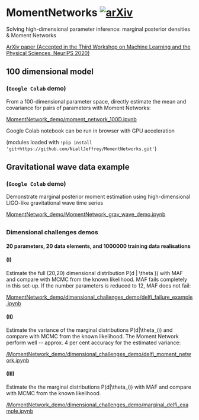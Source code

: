 # MomentNetworks [![arXiv](https://img.shields.io/badge/arXiv-2011.05991-b31b1b.svg)](https://arxiv.org/abs/2011.05991)
Solving high-dimensional parameter inference: marginal posterior densities & Moment Networks 

[ArXiv paper (Accepted in the Third Workshop on Machine Learning and the Physical Sciences, NeurIPS 2020)](https://arxiv.org/abs/2011.05991)

## 100 dimensional model
###  (`Google Colab` demo)

From a 100-dimensional parameter space, directly estimate the mean and covariance for pairs of parameters with Moment Networks:

[MomentNetwork_demo/moment_network_100D.ipynb](https://github.com/NiallJeffrey/MomentNetworks/blob/master/MomentNetwork_demo/moment_network_100D.ipynb)

Google Colab notebook can be run in browser with GPU acceleration

(modules loaded with `!pip install 'git+https://github.com/NiallJeffrey/MomentNetworks.git'`)

## Gravitational wave data example
###  (`Google Colab` demo)
Demonstrate marginal posterior moment estimation using high-dimensional LIGO-like gravitational wave time series

[MomentNetwork_demo/MomentNetwork_grav_wave_demo.ipynb](https://github.com/NiallJeffrey/MomentNetworks/blob/master/MomentNetwork_demo/MomentNetwork_grav_wave_demo.ipynb)


## 
### Dimensional challenges demos
#### 20 parameters, 20 data elements, and 1000000 training data realisations

#### (I)
Estimate the full (20,20) dimensional distribution P(d | \theta )) with MAF and compare with MCMC from the known likelihood. MAF fails completely in this set-up. If the number parameters is reduced to 12, MAF does not fail:

[MomentNetwork_demo/dimensional_challenges_demo/delfi_failure_example.ipynb](https://github.com/NiallJeffrey/MomentNetworks/blob/master/MomentNetwork_demo/dimensional_challenges_demo/delfi_failure_example.ipynb)

#### (II)
Estimate the variance of the marginal distributions P(d|\theta_i)) and compare with MCMC from the known likelihood. The Moment Network perform well --  approx. 4 per cent accuracy for the estimated variance: 

[/MomentNetwork_demo/dimensional_challenges_demo/delfi_moment_network.ipynb](https://github.com/NiallJeffrey/MomentNetworks/blob/master/MomentNetwork_demo/dimensional_challenges_demo/delfi_moment_network.ipynb)

#### (III)
Estimate the the marginal distributions P(d|\theta_i)) with MAF and compare with MCMC from the known likelihood. 

[/MomentNetwork_demo/dimensional_challenges_demo/marginal_delfi_example.ipynb](https://github.com/NiallJeffrey/MomentNetworks/blob/master/MomentNetwork_demo/dimensional_challenges_demo/marginal_delfi_example.ipynb)


